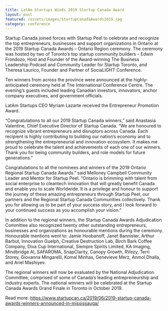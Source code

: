 ```yaml
---
title: LatAm Startups Winds 2019 Startup Canada Award
layout: post
featured: /assets/images/StartupCanadaAwards2019.jpg
category: conference
---
```

<p>
Startup Canada joined forces with Startup Peel to celebrate and recognize the top entrepreneurs, businesses and support organizations in Ontario at the 2019 Startup Canada Awards – Ontario Region ceremony. The ceremony was hosted by two of Toronto’s top startup community builders – Edwin Frondozo, Host and Founder of the Award-winning The Business Leadership Podcast and Community Leader for Startup Toronto, and Theresa Laurico, Founder and Partner of SociaLIGHT Conference.
</p>

<p>
Ten winners from across the province were announced at the highly-anticipated ceremony held at The International Conference Centre. The evening’s guests included leading Canadian investors, innovators, anchor company executives, and government officials.
</p>

<p>
LatAm Startups CEO Myriam Lazarte received the Entrepreneur Promotion Award.
</p>
<!--more-->
<p>
“Congratulations to all our 2019 Startup Canada winners,” said Anastasia Valentine, Chief Executive Director of Startup Canada. “We are honoured to recognize vibrant entrepreneurs and disruptors across Canada. Each recipient is highly contributing to building our nation’s economy and to strengthening the entrepreneurial and innovation ecosystem. It makes me proud to celebrate the talent and achievements of each one of our winners. Thank you for being community builders, and role models for future generations.”
</p>

<p>
Congratulations to all the nominees and winners of the 2019 Ontario Regional Startup Canada Awards.” said Melloney Campbell Community Leader and Mentor for Startup Peel. “Ontario is brimming with talent from social enterprise to cleantech innovation that will greatly benefit Canada and enable you to scale Worldwide. It is a privilege and honour to support the journey of these amazing entrepreneurs through Startup Peel, our partners and the Regional Startup Canada Communities collectively. Thank you for allowing us to be part of your success story, and I look forward to your continued success as you accomplish your vision.”
</p>

<p>
In addition to the regional winners, the Startup Canada Awards Adjudication Committee also recognized twenty other outstanding entrepreneurs, businesses and organizations as honourable mentions during the ceremony. Honourable mentions went to: Jamie Hoobanoff, Janet Bannister, Arthur Barbut, Innovation Guelph, Creative Destruction Lab, Birch Bark Coffee Company, Diva Cup International, Siempre Spirits Limited, KA Imaging, Mindbridge AI, SAFAROMA, SnapClarity, Canopy Growth, RVezy, Terri Storey, Giovanna Mingarelli, Komal Minhas, Genevieve Merz, Anmol Dhalla, and Ariel Mashiyev.
</p>

<p>
The regional winners will now be evaluated by the National Adjudication Committee; comprised of some of Canada’s leading entrepreneurship and industry experts. The national winners will be celebrated at the Startup Canada Awards Grand Finale in Toronto in October 2019. 
</p>
<p>
Read more: <a href="https://www.startupcan.ca/2019/06/2019-startup-canada-awards-winners-announced-in-mississauga/">https://www.startupcan.ca/2019/06/2019-startup-canada-awards-winners-announced-in-mississauga/</a>
</p>
